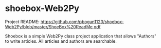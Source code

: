 # shoebox-Web2Py

Project README: https://github.com/pbogun1123/shoebox-Web2Py/blob/master/ShoeBox%20ReadMe.pdf

Shoebox is a simple Web2Py class project application that allows "Authors" to write articles. All articles and authors are searchable.
